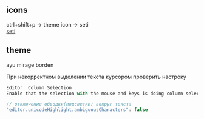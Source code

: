## icons

ctrl+shift+p -> theme icon -> seti   
[seti](https://www.youtube.com/watch?v=mlW5BUOfGcQ)    

## theme  
ayu mirage borden  

При некорректном выделении текста курсором проверить настроку  
```js
Editor: Column Selection
Enable that the selection with the mouse and keys is doing column selection.
```

```js
// отключение обводки(подсветки) вокруг текста
"editor.unicodeHighlight.ambiguousCharacters": false
```
